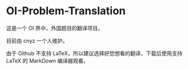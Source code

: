 # OI-Problem-Translation

这是一个 OI 界中，外国题目的翻译项目。

目前由 cnyz 一个人维护。

由于 Github 不支持 LaTeX，所以建议选择好您想看的翻译，下载后使用支持 LaTeX 的 MarkDown 编译器观看。
